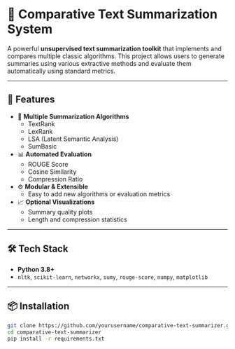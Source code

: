 # 🧠 Comparative Text Summarization System

A powerful **unsupervised text summarization toolkit** that implements and compares multiple classic algorithms. This project allows users to generate summaries using various extractive methods and evaluate them automatically using standard metrics.

---

## 🚀 Features

- 📄 **Multiple Summarization Algorithms**
  - TextRank
  - LexRank
  - LSA (Latent Semantic Analysis)
  - SumBasic
- 📊 **Automated Evaluation**
  - ROUGE Score
  - Cosine Similarity
  - Compression Ratio
- ⚙️ **Modular & Extensible**
  - Easy to add new algorithms or evaluation metrics
- 📈 **Optional Visualizations**
  - Summary quality plots
  - Length and compression statistics

---

## 🛠 Tech Stack

- **Python 3.8+**
- `nltk`, `scikit-learn`, `networkx`, `sumy`, `rouge-score`, `numpy`, `matplotlib`

---

## 📦 Installation

```bash
git clone https://github.com/yourusername/comparative-text-summarizer.git
cd comparative-text-summarizer
pip install -r requirements.txt
```
